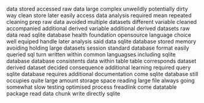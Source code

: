 data stored accessed raw data large complex unweildly potentially dirty way clean store later easily access data analysis required mean repeated cleaning prep raw data avoided multiple datasets different variable cleaned accompanied additional derived variable additional derived datasets raw data read sqlite database health foundation opensource language choice well equiped handle later analysis said data sqlite database stored memory avoiding holding large datasets session standard database format easily queried sql turn written within common languagses including sqlite database database consistents data within table table corresponds dataset derived dataset decided consequence additional learning required query sqlite database requires additional documentation come sqlite database still occupies quite large amount storage space reading large file always going somewhat slow testing optimised process freadlink come datatable package read data chunk write directly sqlite